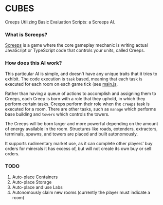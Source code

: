 # CUBES
Creeps Utilizing Basic Evaluation Scripts: a Screeps AI.

### What is Screeps?
[Screeps](https://screeps.com/) is a game where the core gameplay mechanic is writing actual 
JavaScript or TypeScript code that controls your units, called Creeps.

### How does this AI work?
This particular AI is simple, and doesn't have any unique traits that it tries to exhibit.
The code execution is `task` based, meaning that each task is executed for each room on each
game tick (see [main.js](https://github.com/maconard/CUBES/blob/master/main.js).

Rather than having a queue of actions to accomplish and assigning them to Creeps, each Creep is 
born with a role that they uphold, in which they perform certain tasks. Creeps perform their role
when the `creeps` task is executed for a room. There are other tasks, such as `manage` which performs
base building and `towers` which controls the towers.

The Creeps will be born larger and more powerful depending on the amount of energy available in
the room. Structures like roads, extenders, extractors, terminals, spawns, and towers are
placed and built autonomously. 

It supports rudimentary market use, as it can complete other players' buy orders for minerals 
it has excess of, but will not create its own buy or sell orders.

### TODO
1. Auto-place Containers
2. Auto-place Storage
3. Auto-place and use Labs
4. Autonomously claim new rooms (currently the player must indicate a room)
